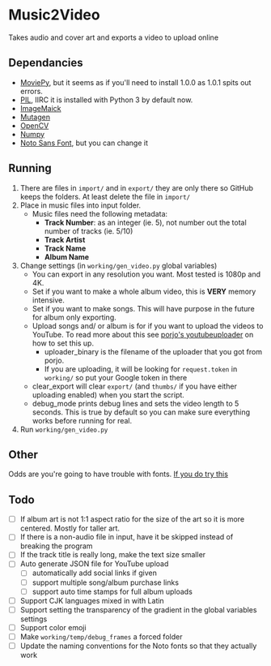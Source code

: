 # Music2Video
Takes audio and cover art and exports a video to upload online

## Dependancies
- [MoviePy](https://github.com/Zulko/moviepy), but it seems as if you'll need to install 1.0.0 as 1.0.1 spits out errors.
- [PIL](https://pillow.readthedocs.io/en/stable/), IIRC it is installed with Python 3 by default now.
- [ImageMaick](https://www.imagemagick.org/script/index.php)
- [Mutagen](https://github.com/llogiq/mutagen)
- [OpenCV](https://pypi.org/project/opencv-python/)
- [Numpy](https://www.numpy.org/)
- [Noto Sans Font](https://www.google.com/get/noto/), but you can change it

## Running
1. There are files in `import/` and in `export/` they are only there so GitHub keeps the folders. At least delete the file in `import/`
2. Place in music files into input folder.
   - Music files need the following metadata:
     - **Track Number**: as an integer (ie. 5), not number out the total number of tracks (ie. 5/10)
     - **Track Artist**
     - **Track Name**
     - **Album Name**
3. Change settings (in `working/gen_video.py` global variables)
   - You can export in any resolution you want. Most tested is 1080p and 4K.
   - Set if you want to make a whole album video, this is **VERY** memory intensive.
   - Set if you want to make songs. This will have purpose in the future for album only exporting.
   - Upload songs and/ or album is for if you want to upload the videos to YouTube. To read more about this see [porjo's youtubeuploader](https://github.com/porjo/youtubeuploader) on how to set this up.
     - uploader_binary is the filename of the uploader that you got from porjo.
     - If you are uploading, it will be looking for `request.token` in `working/` so put your Google token in there
   - clear_export will clear `export/` (and `thumbs/` if you have either uploading enabled) when you start the script.
   - debug_mode prints debug lines and sets the video length to 5 seconds. This is true by default so you can make sure everything works before running for real.
4. Run `working/gen_video.py`

## Other
Odds are you're going to have trouble with fonts. [If you do try this](https://martin-thoma.com/add-a-new-font-to-imagemagick/)

## Todo
- [ ] If album art is not 1:1 aspect ratio for the size of the art so it is more centered. Mostly for taller art.
- [ ] If there is a non-audio file in input, have it be skipped instead of breaking the program
- [ ] If the track title is really long, make the text size smaller
- [ ] Auto generate JSON file for YouTube upload
  - [ ] automatically add social links if given
  - [ ] support multiple song/album purchase links
  - [ ] support auto time stamps for full album uploads
- [ ] Support CJK languages mixed in with Latin
- [ ] Support setting the transparency of the gradient in the global variables settings
- [ ] Support color emoji
- [ ] Make `working/temp/debug_frames` a forced folder
- [ ] Update the naming conventions for the Noto fonts so that they actually work
